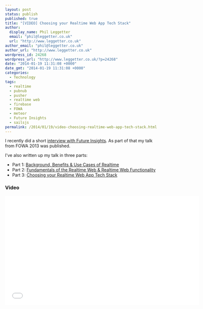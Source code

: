 ```yaml
---
layout: post
status: publish
published: true
title: "[VIDEO] Choosing your Realtime Web App Tech Stack"
author:
  display_name: Phil Leggetter
  email: "phil@leggetter.co.uk"
  url: "http://www.leggetter.co.uk"
author_email: "phil@leggetter.co.uk"
author_url: "http://www.leggetter.co.uk"
wordpress_id: 24268
wordpress_url: "http://www.leggetter.co.uk/?p=24268"
date: "2014-01-19 11:31:08 +0000"
date_gmt: "2014-01-19 11:31:08 +0000"
categories:
  - Technology
tags:
  - realtime
  - pubnub
  - pusher
  - realtime web
  - firebase
  - FOWA
  - meteor
  - Future Insights
  - sailsjs
permalink: /2014/01/19/video-choosing-realtime-web-app-tech-stack.html
---
```


<p>I recently did a short <a href="http://www.futureinsights.com/home/choosing-your-real-time-web-app-tech-stack.html/">interview with Future Insights</a>. As part of that my talk from FOWA 2013 was published.</p>
<p>I've also written up my talk in three parts:</p>
<ul>
<li>Part 1: <a href="/2013/10/28/history-background-benefits-use-cases-realtime.html">Background, Benefits &amp; Use Cases of Realtime</a></li>
<li>Part 2: <a href="/2013/10/31/fundamentals-realtime-web-realtime-web-functionality.html">Fundamentals of the Realtime Web &amp; Realtime Web Functionality</a></li>
<li>Part 3: <a href="/2013/12/09/choosing-realtime-web-app-tech-stack.html">Choosing your Realtime Web App Tech Stack</a></li>
</ul>
<h3>Video</h3>
<p><iframe width="640" height="360" src="//www.youtube.com/embed/VENVNimklWg" frameborder="0" allowfullscreen></iframe></p>
